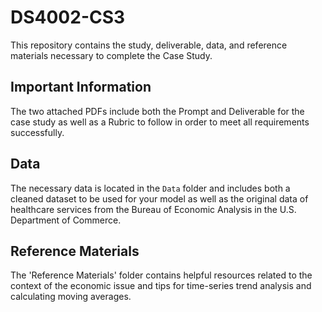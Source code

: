 # DS4002-CS3
This repository contains the study, deliverable, data, and reference materials necessary to complete the Case Study.

## Important Information 
The two attached PDFs include both the Prompt and Deliverable for the case study as well as a Rubric to follow in order to meet all requirements successfully.

## Data 
The necessary data is located in the `Data` folder and includes both a cleaned dataset to be used for your model as well as the original data of healthcare services from the Bureau of Economic Analysis in the U.S. Department of Commerce. 

## Reference Materials 
The 'Reference Materials' folder contains helpful resources related to the context of the economic issue and tips for time-series trend analysis and calculating moving averages. 
